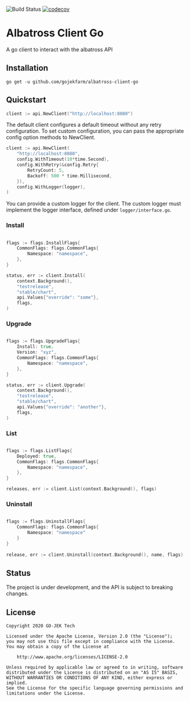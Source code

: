![Build Status](https://github.com/gojekfarm/albatross-client-go/actions/workflows/master.yml/badge.svg?branch=master)
[![codecov](https://codecov.io/gh/gojekfarm/albatross-client-go/branch/master/graph/badge.svg)](https://codecov.io/gh/gojekfarm/albatross-client-go)


# Albatross Client Go

A go client to interact with the albatross API

## Installation

```
go get -u github.com/gojekfarm/albatross-client-go
```

## Quickstart

```go
client := api.NewClient("http://localhost:8080")
```

The default client configures a default timeout without any retry configuration. To set custom configuration, you can pass the appropriate config option methods to NewClient.

```go
client := api.NewClient(
	"http://localhost:8080",
	config.WithTimeout(10*time.Second),
	config.WithRetry(&config.Retry{
		RetryCount: 5,
		Backoff: 500 * time.Millisecond,
	}),
	config.WithLogger(logger),
)
```

You can provide a custom logger for the client. The custom logger must implement the logger interface, defined under `logger/interface.go`.

### Install

```go

flags := flags.InstallFlags{
	CommonFlags: flags.CommonFlags{
		Namespace: "namespace",
	},
}

status, err := client.Install(
	context.Background(),
	"testrelease",
	"stable/chart",
	api.Values{"override": "some"},
	flags,
)

```

### Upgrade

```go

flags := flags.UpgradeFlags{
	Install: true,
	Version: "xyz",
	CommonFlags: flags.CommonFlags{
		Namespace: "namespace",
	},
}

status, err := client.Upgrade(
	context.Background(),
	"testrelease",
	"stable/chart",
	api.Values{"override": "another"},
	flags,
)

```

### List

```go

flags := flags.ListFlags{
	Deployed: true,
	CommonFlags: flags.CommonFlags{
		Namespace: "namespace",
	},
}

releases, err := client.List(context.Background(), flags)

```

### Uninstall

```go 

flags := flags.UninstallFlags{
	CommonFlags: flags.CommonFlags{
		Namespace: "namespace"
	}
}
 
release, err := client.Uninstall(context.Background(), name, flags)

```

## Status

The project is under development, and the API is subject to breaking changes.

## License

```
Copyright 2020 GO-JEK Tech

Licensed under the Apache License, Version 2.0 (the "License");
you may not use this file except in compliance with the License.
You may obtain a copy of the License at

	http://www.apache.org/licenses/LICENSE-2.0

Unless required by applicable law or agreed to in writing, software
distributed under the License is distributed on an "AS IS" BASIS,
WITHOUT WARRANTIES OR CONDITIONS OF ANY KIND, either express or implied.
See the License for the specific language governing permissions and
limitations under the License.
```


